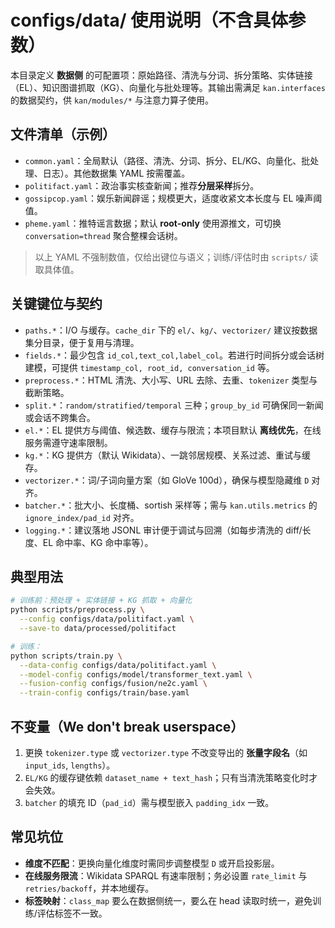 # configs/data/ 使用说明（不含具体参数）

本目录定义 **数据侧** 的可配置项：原始路径、清洗与分词、拆分策略、实体链接（EL）、知识图谱抓取（KG）、向量化与批处理等。其输出需满足 `kan.interfaces` 的数据契约，供 `kan/modules/*` 与注意力算子使用。

## 文件清单（示例）

* `common.yaml`：全局默认（路径、清洗、分词、拆分、EL/KG、向量化、批处理、日志）。其他数据集 YAML 按需覆盖。
* `politifact.yaml`：政治事实核查新闻；推荐**分层采样**拆分。
* `gossipcop.yaml`：娱乐新闻辟谣；规模更大，适度收紧文本长度与 EL 噪声阈值。
* `pheme.yaml`：推特谣言数据；默认 **root-only** 使用源推文，可切换 `conversation=thread` 聚合整棵会话树。

> 以上 YAML 不强制数值，仅给出键位与语义；训练/评估时由 `scripts/` 读取具体值。

## 关键键位与契约

* `paths.*`：I/O 与缓存。`cache_dir` 下的 `el/`、`kg/`、`vectorizer/` 建议按数据集分目录，便于复用与清理。
* `fields.*`：最少包含 `id_col,text_col,label_col`。若进行时间拆分或会话树建模，可提供 `timestamp_col, root_id, conversation_id` 等。
* `preprocess.*`：HTML 清洗、大小写、URL 去除、去重、`tokenizer` 类型与截断策略。
* `split.*`：`random/stratified/temporal` 三种；`group_by_id` 可确保同一新闻或会话不跨集合。
* `el.*`：EL 提供方与阈值、候选数、缓存与限流；本项目默认 **离线优先**，在线服务需遵守速率限制。
* `kg.*`：KG 提供方（默认 Wikidata）、一跳邻居规模、关系过滤、重试与缓存。
* `vectorizer.*`：词/子词向量方案（如 GloVe 100d），确保与模型隐藏维 `D` 对齐。
* `batcher.*`：批大小、长度桶、sortish 采样等；需与 `kan.utils.metrics` 的 `ignore_index/pad_id` 对齐。
* `logging.*`：建议落地 JSONL 审计便于调试与回溯（如每步清洗的 diff/长度、EL 命中率、KG 命中率等）。

## 典型用法

```bash
# 训练前：预处理 + 实体链接 + KG 抓取 + 向量化
python scripts/preprocess.py \
  --config configs/data/politifact.yaml \
  --save-to data/processed/politifact

# 训练：
python scripts/train.py \
  --data-config configs/data/politifact.yaml \
  --model-config configs/model/transformer_text.yaml \
  --fusion-config configs/fusion/ne2c.yaml \
  --train-config configs/train/base.yaml
```

## 不变量（We don't break userspace）

1. 更换 `tokenizer.type` 或 `vectorizer.type` 不改变导出的 **张量字段名**（如 `input_ids`, `lengths`）。
2. `EL/KG` 的缓存键依赖 `dataset_name + text_hash`；只有当清洗策略变化时才会失效。
3. `batcher` 的填充 ID（`pad_id`）需与模型嵌入 `padding_idx` 一致。

## 常见坑位

* **维度不匹配**：更换向量化维度时需同步调整模型 `D` 或开启投影层。
* **在线服务限流**：Wikidata SPARQL 有速率限制；务必设置 `rate_limit` 与 `retries/backoff`，并本地缓存。
* **标签映射**：`class_map` 要么在数据侧统一，要么在 head 读取时统一，避免训练/评估标签不一致。
